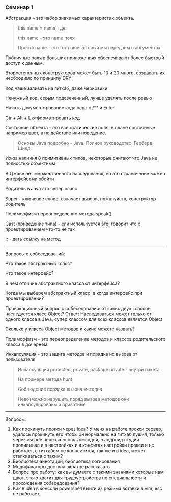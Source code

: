 ### Семинар 1

Абстракция – это набор значимых характеристик объекта.

>this.name = name; где:
> 
>   this.name - это name поля
> 
>   Просто name - это тот name который мы передаем в аргументах

Публичные поля в больших приложениях обеспечивают более быстрый доступ к данным.

Второстепенных конструкторов может быть 10 и 20 много, создавать их необходимо по принципу DRY

Код чаще заливать на гитхаб, даже черновики

Ненужный код, серым подсвеченный, лучше удалять после ревью

Начать документирование кода надо с /** и Enter

Ctr + Alt + L отформатировать код

Состояние объекта - это все статические поля, в плане постоянные например цвет, а не действие или поведение.

>Основы Java подробно - Java. Полное руководство, Герберд Шилд.

Из-за наличия 8 примитивных типов, некоторые считают что Java не полностью объектным

В Джаве нет множественного наследования, но это ограничение можно интерфейсами обойти

Родитель в Java это супер класс

Super - ключевое слово, означает вызови, пожалуйста, конструктор родитель

Полиморфизм переопределение метода speak()

Cast (приведение типа) - ели используется это, говорит что с проектированием что-то не так

:: - дать ссылку на метод

---

Вопросы с собеседований:

Что такое абстрактный класс? 

Что такое интерфейс?

В чем отличие абстрактного класса от интерфейса?

Когда мы выберем абстрактный класс, а когда интерфейс при проектировании?

Провокационный вопрос с собеседования: от каких двух классов наследуется класс Object? Ответ: Наследоваться может только от одного класса в Java, супер классом для всех классов является Object

Сколько у класса Object методов и какие можете назвать?

Полиморфизм - это переопределение методов и классов родительского класса в дочернем.

Инкапсуляция - это защита методов и порядка их вызова от пользователя.

> Инкапсуляция protected, private, package private - внутри пакета
> 
> На примере метода hunt
> 
> Соблюдение порядка вызова методов
> 
> Невозможно нарушить поряд вызова методов они инкапсулированы и приватные

---

Вопросы:

1. Как прокинуть прокси через Idea? У меня на работе прокси сервер, удалось прокинуть его чтобы он нормально на гитхаб пушил, только через vscode через консоль командой, в андроид студии прописывал и в настройках и в конфигах настройки прокси и не работает, с гитхабом не коннектится, так же и в idea, может сталкиваться с таким?
2. Библиотека аннотаций, библиотека логирования
3. Модификаторы доступа вкратце рассказать
4. Вопрос про работу: как вы думаете с такими знаниями которые нам дают, этого хватит для трудоустройства по специальности и прохождения собеседования?
5. Как в idea в консоли powershell выйти из режима вставки в vim, esc не работает.